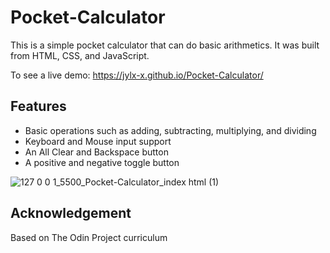 # Pocket-Calculator

This is a simple pocket calculator that can do basic arithmetics.  It was built from HTML, CSS, and JavaScript.  

To see a live demo: https://jylx-x.github.io/Pocket-Calculator/

<h2>Features</h2>
  <ul>
    <li>Basic operations such as adding, subtracting, multiplying, and dividing</li>
    <li>Keyboard and Mouse input support</li>
    <li>An All Clear and Backspace button</li>
    <li>A positive and negative toggle button</li>
  </ul>  
  

  ![127 0 0 1_5500_Pocket-Calculator_index html (1)](https://user-images.githubusercontent.com/93222500/152074550-4b3ea1dc-47be-4c69-aa5c-7f6d6ca79906.png)


<h2>Acknowledgement</h2>

Based on The Odin Project curriculum
